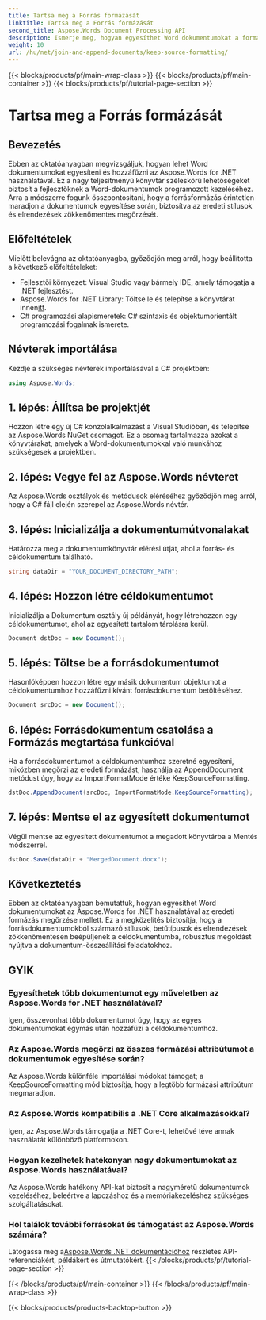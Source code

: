 ```yaml
---
title: Tartsa meg a Forrás formázását
linktitle: Tartsa meg a Forrás formázását
second_title: Aspose.Words Document Processing API
description: Ismerje meg, hogyan egyesíthet Word dokumentumokat a formázás megőrzése mellett az Aspose.Words for .NET használatával. Ideális azoknak a fejlesztőknek, akik automatizálják a dokumentum-összeállítási feladatokat.
weight: 10
url: /hu/net/join-and-append-documents/keep-source-formatting/
---
```


{{< blocks/products/pf/main-wrap-class >}}
{{< blocks/products/pf/main-container >}}
{{< blocks/products/pf/tutorial-page-section >}}

# Tartsa meg a Forrás formázását

## Bevezetés

Ebben az oktatóanyagban megvizsgáljuk, hogyan lehet Word dokumentumokat egyesíteni és hozzáfűzni az Aspose.Words for .NET használatával. Ez a nagy teljesítményű könyvtár széleskörű lehetőségeket biztosít a fejlesztőknek a Word-dokumentumok programozott kezeléséhez. Arra a módszerre fogunk összpontosítani, hogy a forrásformázás érintetlen maradjon a dokumentumok egyesítése során, biztosítva az eredeti stílusok és elrendezések zökkenőmentes megőrzését.

## Előfeltételek

Mielőtt belevágna az oktatóanyagba, győződjön meg arról, hogy beállította a következő előfeltételeket:

- Fejlesztői környezet: Visual Studio vagy bármely IDE, amely támogatja a .NET fejlesztést.
-  Aspose.Words for .NET Library: Töltse le és telepítse a könyvtárat innen[itt](https://releases.aspose.com/words/net/).
- C# programozási alapismeretek: C# szintaxis és objektumorientált programozási fogalmak ismerete.

## Névterek importálása

Kezdje a szükséges névterek importálásával a C# projektben:

```csharp
using Aspose.Words;
```

## 1. lépés: Állítsa be projektjét

Hozzon létre egy új C# konzolalkalmazást a Visual Studióban, és telepítse az Aspose.Words NuGet csomagot. Ez a csomag tartalmazza azokat a könyvtárakat, amelyek a Word-dokumentumokkal való munkához szükségesek a projektben.

## 2. lépés: Vegye fel az Aspose.Words névteret

Az Aspose.Words osztályok és metódusok eléréséhez győződjön meg arról, hogy a C# fájl elején szerepel az Aspose.Words névtér.

## 3. lépés: Inicializálja a dokumentumútvonalakat

Határozza meg a dokumentumkönyvtár elérési útját, ahol a forrás- és céldokumentum található.

```csharp
string dataDir = "YOUR_DOCUMENT_DIRECTORY_PATH";
```

## 4. lépés: Hozzon létre céldokumentumot

Inicializálja a Dokumentum osztály új példányát, hogy létrehozzon egy céldokumentumot, ahol az egyesített tartalom tárolásra kerül.

```csharp
Document dstDoc = new Document();
```

## 5. lépés: Töltse be a forrásdokumentumot

Hasonlóképpen hozzon létre egy másik dokumentum objektumot a céldokumentumhoz hozzáfűzni kívánt forrásdokumentum betöltéséhez.

```csharp
Document srcDoc = new Document();
```

## 6. lépés: Forrásdokumentum csatolása a Formázás megtartása funkcióval

Ha a forrásdokumentumot a céldokumentumhoz szeretné egyesíteni, miközben megőrzi az eredeti formázást, használja az AppendDocument metódust úgy, hogy az ImportFormatMode értéke KeepSourceFormatting.

```csharp
dstDoc.AppendDocument(srcDoc, ImportFormatMode.KeepSourceFormatting);
```

## 7. lépés: Mentse el az egyesített dokumentumot

Végül mentse az egyesített dokumentumot a megadott könyvtárba a Mentés módszerrel.

```csharp
dstDoc.Save(dataDir + "MergedDocument.docx");
```

## Következtetés

Ebben az oktatóanyagban bemutattuk, hogyan egyesíthet Word dokumentumokat az Aspose.Words for .NET használatával az eredeti formázás megőrzése mellett. Ez a megközelítés biztosítja, hogy a forrásdokumentumokból származó stílusok, betűtípusok és elrendezések zökkenőmentesen beépüljenek a céldokumentumba, robusztus megoldást nyújtva a dokumentum-összeállítási feladatokhoz.

## GYIK

### Egyesíthetek több dokumentumot egy műveletben az Aspose.Words for .NET használatával?
Igen, összevonhat több dokumentumot úgy, hogy az egyes dokumentumokat egymás után hozzáfűzi a céldokumentumhoz.

### Az Aspose.Words megőrzi az összes formázási attribútumot a dokumentumok egyesítése során?
Az Aspose.Words különféle importálási módokat támogat; a KeepSourceFormatting mód biztosítja, hogy a legtöbb formázási attribútum megmaradjon.

### Az Aspose.Words kompatibilis a .NET Core alkalmazásokkal?
Igen, az Aspose.Words támogatja a .NET Core-t, lehetővé téve annak használatát különböző platformokon.

### Hogyan kezelhetek hatékonyan nagy dokumentumokat az Aspose.Words használatával?
Az Aspose.Words hatékony API-kat biztosít a nagyméretű dokumentumok kezeléséhez, beleértve a lapozáshoz és a memóriakezeléshez szükséges szolgáltatásokat.

### Hol találok további forrásokat és támogatást az Aspose.Words számára?
 Látogassa meg a[Aspose.Words .NET dokumentációhoz](https://reference.aspose.com/words/net/) részletes API-referenciákért, példákért és útmutatókért.
{{< /blocks/products/pf/tutorial-page-section >}}

{{< /blocks/products/pf/main-container >}}
{{< /blocks/products/pf/main-wrap-class >}}

{{< blocks/products/products-backtop-button >}}
